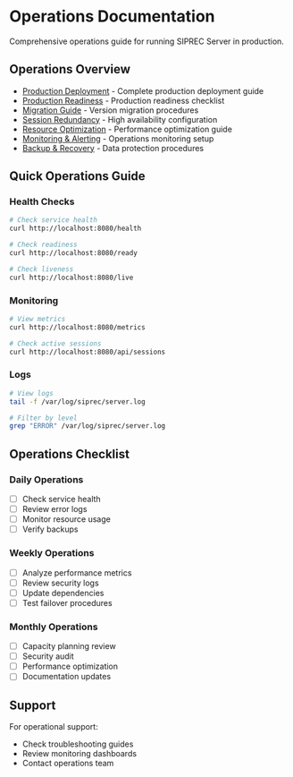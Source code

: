 # Operations Documentation

Comprehensive operations guide for running SIPREC Server in production.

## Operations Overview

- [Production Deployment](PRODUCTION_DEPLOYMENT.md) - Complete production deployment guide
- [Production Readiness](PRODUCTION_READINESS.md) - Production readiness checklist
- [Migration Guide](MIGRATION.md) - Version migration procedures
- [Session Redundancy](SESSION_REDUNDANCY.md) - High availability configuration
- [Resource Optimization](RESOURCE_OPTIMIZATION.md) - Performance optimization guide
- [Monitoring & Alerting](MONITORING.md) - Operations monitoring setup
- [Backup & Recovery](BACKUP.md) - Data protection procedures

## Quick Operations Guide

### Health Checks

```bash
# Check service health
curl http://localhost:8080/health

# Check readiness
curl http://localhost:8080/ready

# Check liveness
curl http://localhost:8080/live
```

### Monitoring

```bash
# View metrics
curl http://localhost:8080/metrics

# Check active sessions
curl http://localhost:8080/api/sessions
```

### Logs

```bash
# View logs
tail -f /var/log/siprec/server.log

# Filter by level
grep "ERROR" /var/log/siprec/server.log
```

## Operations Checklist

### Daily Operations
- [ ] Check service health
- [ ] Review error logs
- [ ] Monitor resource usage
- [ ] Verify backups

### Weekly Operations
- [ ] Analyze performance metrics
- [ ] Review security logs
- [ ] Update dependencies
- [ ] Test failover procedures

### Monthly Operations
- [ ] Capacity planning review
- [ ] Security audit
- [ ] Performance optimization
- [ ] Documentation updates

## Support

For operational support:
- Check troubleshooting guides
- Review monitoring dashboards
- Contact operations team